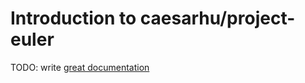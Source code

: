 # Introduction to caesarhu/project-euler

TODO: write [great documentation](http://jacobian.org/writing/what-to-write/)
